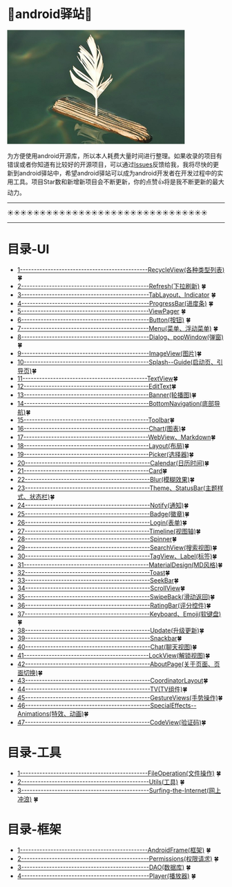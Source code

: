 # :running:android驿站:running:

<img src="https://github.com/enChenging/android_posthouse/blob/master/logo.png" width="411" height="264" />

为方便使用android开源库，所以本人耗费大量时间进行整理。如果收录的项目有错误或者你知道有比较好的开源项目，可以通过[Issues](https://github.com/enChenging/android_posthouse/issues)反馈给我，我将尽快的更新到android驿站中，希望android驿站可以成为android开发者在开发过程中的实用工具。项目Star数和新增新项目会不断更新，你的点赞:+1:将是我不断更新的最大动力。 

<HR style="FILTER: progid:DXImageTransform.Microsoft.Shadow(color:#987cb9,direction:145,strength:15)" width="100%" color=#987cb9 SIZE=1>
  
:sunny::sunny::sunny::sunny::sunny::sunny::sunny::sunny::sunny::sunny::sunny::sunny::sunny::sunny::sunny::sunny::sunny::sunny::sunny::sunny::sunny::sunny::sunny::sunny::sunny::sunny::sunny::sunny::sunny::sunny::sunny:
<HR style="FILTER: progid:DXImageTransform.Microsoft.Shadow(color:#987cb9,direction:145,strength:15)" width="100%" color=#987cb9 SIZE=1>
  
# 目录-UI
 - [1----------------------------------------------RecycleView(各种类型列表)](https://github.com/enChenging/android_posthouse/blob/master/init_md/RecycleView.md) :four_leaf_clover: 
 - [2----------------------------------------------Refresh(下拉刷新)](https://github.com/enChenging/android_posthouse/blob/master/init_md/Refresh.md) :four_leaf_clover: 
- [3----------------------------------------------TabLayout、Indicator](https://github.com/enChenging/android_posthouse/blob/master/init_md/TabLayout.md) :four_leaf_clover: 
- [4----------------------------------------------ProgressBar(进度条)](https://github.com/enChenging/android_posthouse/blob/master/init_md/ProgressBar.md) :four_leaf_clover: 
- [5----------------------------------------------ViewPager](https://github.com/enChenging/android_posthouse/blob/master/init_md/ViewPager.md) :four_leaf_clover:
- [6----------------------------------------------Button(按钮)](https://github.com/enChenging/android_posthouse/blob/master/init_md/Button.md) :four_leaf_clover: 
- [7----------------------------------------------Menu(菜单、浮动菜单)](https://github.com/enChenging/android_posthouse/blob/master/Menu.md) :four_leaf_clover: 
- [8----------------------------------------------Dialog、popWindow(弹窗)](https://github.com/enChenging/android_posthouse/blob/master/Dialog.md):four_leaf_clover: 
- [9----------------------------------------------ImageView(图片)](https://github.com/enChenging/android_posthouse/blob/master/ImageView.md):four_leaf_clover: 
- [10---------------------------------------------Splash--Guide(启动页、引导页)](https://github.com/enChenging/android_posthouse/blob/master/Splash.md):four_leaf_clover:
- [11---------------------------------------------TextView](https://github.com/enChenging/android_posthouse/blob/master/TextView.md):four_leaf_clover: 
- [12---------------------------------------------EditText](https://github.com/enChenging/android_posthouse/blob/master/EditText.md):four_leaf_clover: 
- [13---------------------------------------------Banner(轮播图)](https://github.com/enChenging/android_posthouse/blob/master/Banner.md):four_leaf_clover: 
- [14---------------------------------------------BottomNavigation(底部导航)](https://github.com/enChenging/android_posthouse/blob/master/BottomNavigation.md):four_leaf_clover:
- [15---------------------------------------------Toolbar](https://github.com/enChenging/android_posthouse/blob/master/Toolbar.md):four_leaf_clover: 
- [16---------------------------------------------Chart(图表)](https://github.com/enChenging/android_posthouse/blob/master/Chart.md):four_leaf_clover: 
- [17---------------------------------------------WebView、Markdown](https://github.com/enChenging/android_posthouse/blob/master/WebView.md):four_leaf_clover: 
- [18---------------------------------------------Layout(布局)](https://github.com/enChenging/android_posthouse/blob/master/Layout.md):four_leaf_clover: 
- [19---------------------------------------------Picker(选择器)](https://github.com/enChenging/android_posthouse/blob/master/Picker.md):four_leaf_clover: 
- [20---------------------------------------------Calendar(日历时间)](https://github.com/enChenging/android_posthouse/blob/master/Calendar.md):four_leaf_clover: 
- [21---------------------------------------------Card](https://github.com/enChenging/android_posthouse/blob/master/Card.md):four_leaf_clover: 
- [22---------------------------------------------Blur(模糊效果)](https://github.com/enChenging/android_posthouse/blob/master/Blur.md):four_leaf_clover: 
- [23---------------------------------------------Theme、StatusBar(主题样式、状态栏)](https://github.com/enChenging/android_posthouse/blob/master/Theme.md):four_leaf_clover: 
- [24---------------------------------------------Notify(通知)](https://github.com/enChenging/android_posthouse/blob/master/Notify.md):four_leaf_clover: 
- [25---------------------------------------------Badge(徽章)](https://github.com/enChenging/android_posthouse/blob/master/Badge.md):four_leaf_clover: 
- [26---------------------------------------------Login(表单)](https://github.com/enChenging/android_posthouse/blob/master/Login.md):four_leaf_clover: 
- [27---------------------------------------------Timeline(视图轴)](https://github.com/enChenging/android_posthouse/blob/master/Timeline.md):four_leaf_clover: 
- [28---------------------------------------------Spinner](https://github.com/enChenging/android_posthouse_Spinner):four_leaf_clover: 
- [29---------------------------------------------SearchView(搜索视图)](https://github.com/enChenging/android_posthouse_SearchView):four_leaf_clover: 
- [30---------------------------------------------TagView、Label(标签)](https://github.com/enChenging/android_posthouse_TagView):four_leaf_clover: 
- [31---------------------------------------------MaterialDesign(MD风格)](https://github.com/enChenging/android_posthouse_MaterialDesign):four_leaf_clover: 
- [32---------------------------------------------Toast](https://github.com/enChenging/android_posthouse_Toast):four_leaf_clover:
- [33---------------------------------------------SeekBar](https://github.com/enChenging/android_posthouse_SeekBar):four_leaf_clover: 
- [34---------------------------------------------ScrollView](https://github.com/enChenging/android_posthouse_ScrollView):four_leaf_clover: 
- [35---------------------------------------------SwipeBack(滑动返回)](https://github.com/enChenging/android_posthouse_SwipeBack):four_leaf_clover: 
- [36---------------------------------------------RatingBar(评分控件)](https://github.com/enChenging/android_posthouse_RatingBar):four_leaf_clover: 
- [37---------------------------------------------Keyboard、Emoji(软键盘)](https://github.com/enChenging/android_posthouse_Keyboard):four_leaf_clover: 
- [38---------------------------------------------Update(升级更新)](https://github.com/enChenging/android_posthouse_Update):four_leaf_clover: 
- [39---------------------------------------------Snackbar](https://github.com/enChenging/android_posthouse_Snackbar):four_leaf_clover: 
- [40---------------------------------------------Chat(聊天视图)](https://github.com/enChenging/android_posthouse_Chat):four_leaf_clover: 
- [41---------------------------------------------LockView(解锁视图)](https://github.com/enChenging/android_posthouse_LockView):four_leaf_clover: 
- [42---------------------------------------------AboutPage(关于页面、页面切换)](https://github.com/enChenging/android_posthouse_AboutPage):four_leaf_clover: 
- [43---------------------------------------------CoordinatorLayout](https://github.com/enChenging/android_posthouse_CoordinatorLayout):four_leaf_clover: 
- [44---------------------------------------------TV(TV组件)](https://github.com/enChenging/android_posthouse_TV):four_leaf_clover: 
- [45---------------------------------------------GestureViews(手势操作)](https://github.com/enChenging/android_posthouse_GestureViews):four_leaf_clover: 
- [46---------------------------------------------SpecialEffects--Animations(特效、动画)](https://github.com/enChenging/android_posthouse_SpecialEffects):four_leaf_clover: 
- [47---------------------------------------------CodeView(验证码)](https://github.com/enChenging/android_posthouse_CodeView):four_leaf_clover: 

# 目录-工具
 - [1----------------------------------------------FileOperation(文件操作)](https://github.com/enChenging/android_posthouse_FileOperation) :four_leaf_clover: 
 - [2----------------------------------------------Utils(工具)](https://github.com/enChenging/android_posthouse_Utils) :four_leaf_clover:
 - [3----------------------------------------------Surfing-the-Internet(网上冲浪)](https://github.com/enChenging/android_posthouse_Surfing-the-Internet) :four_leaf_clover: 
 
# 目录-框架
 - [1----------------------------------------------AndroidFrame(框架)](https://github.com/enChenging/android_posthouse_AndroidFrame) :four_leaf_clover:
 - [2----------------------------------------------Permissions(权限请求)](https://github.com/enChenging/android_posthouse_Permissions) :four_leaf_clover:
 - [3----------------------------------------------DAO(数据库)](https://github.com/enChenging/android_posthouse_DAO) :four_leaf_clover: 
 - [4----------------------------------------------Player(播放器)](https://github.com/enChenging/android_posthouse_Player) :four_leaf_clover: 
